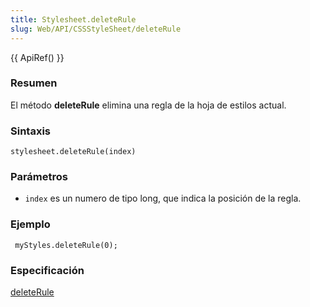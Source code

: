 ```yaml
---
title: Stylesheet.deleteRule
slug: Web/API/CSSStyleSheet/deleteRule
---
```


{{ ApiRef() }}

### Resumen

El método **deleteRule** elimina una regla de la hoja de estilos actual.

### Sintaxis

```
stylesheet.deleteRule(index)
```

### Parámetros

- `index` es un numero de tipo long, que indica la posición de la regla.

### Ejemplo

```
 myStyles.deleteRule(0);
```

### Especificación

[deleteRule](http://www.w3.org/TR/2000/REC-DOM-Level-2-Style-20001113/css.html#CSS-CSSStyleSheet-deleteRule)
